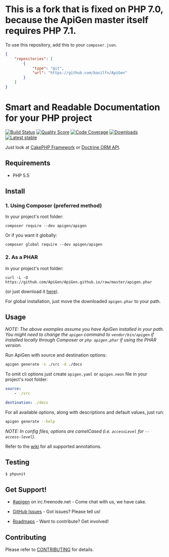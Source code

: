 # This is a fork that is fixed on PHP 7.0, because the ApiGen master itself requires PHP 7.1.

To use this repository, add this to your `composer.json`.

```json
{
    "repositories": [
        {
            "type": "git",
            "url": "https://github.com/basilfx/ApiGen"
        }
    ]
}
```

# Smart and Readable Documentation for your PHP project

[![Build Status](https://img.shields.io/travis/ApiGen/ApiGen/master.svg?style=flat-square)](https://travis-ci.org/ApiGen/ApiGen)
[![Quality Score](https://img.shields.io/scrutinizer/g/ApiGen/ApiGen.svg?style=flat-square)](https://scrutinizer-ci.com/g/ApiGen/ApiGen)
[![Code Coverage](https://img.shields.io/scrutinizer/coverage/g/ApiGen/ApiGen.svg?style=flat-square)](https://scrutinizer-ci.com/g/ApiGen/ApiGen)
[![Downloads](https://img.shields.io/packagist/dt/apigen/apigen.svg?style=flat-square)](https://packagist.org/packages/apigen/apigen)
[![Latest stable](https://img.shields.io/packagist/v/apigen/apigen.svg?style=flat-square)](https://packagist.org/packages/apigen/apigen)


Just look at [CakePHP Framework](http://api.cakephp.org/3.0/) or [Doctrine ORM API](http://www.doctrine-project.org/api/orm/2.4/).


## Requirements

- PHP 5.5


## Install

### 1. Using Composer (preferred method)

In your project's root folder:

```
composer require --dev apigen/apigen
```

Or if you want it globally:

```
composer global require --dev apigen/apigen
```

### 2. As a PHAR

In your project's root folder:

```
curl -L -O https://github.com/ApiGen/ApiGen.github.io/raw/master/apigen.phar
```

(or just download it [here](https://github.com/ApiGen/ApiGen.github.io/raw/master/apigen.phar)).

For global installation, just move the downloaded `apigen.phar` to your path.

## Usage

*NOTE: The above examples assume you have ApiGen installed in your path. You might need to change the
`apigen` command to `vendor/bin/apigen` if installed locally through Composer or `php apigen.phar`
if using the PHAR version.*

Run ApiGen with source and destination options:

```sh
apigen generate -s ./src -d ./docs
```

To omit cli options just create `apigen.yaml` or `apigen.neon` file in your project's root folder:

```yaml
source:
    - ./src

destination: ./docs
```

For all available options, along with descriptions and default values, just run:

```sh
apigen generate --help
```

*NOTE: In config files, options are camelCased (i.e. `accessLevel` for `--access-level`).*

Refer to the [wiki](https://github.com/ApiGen/ApiGen/wiki/supported-annotations) for all supported annotations.

## Testing

```sh
$ phpunit
```

## Get Support!

* [#apigen](http://webchat.freenode.net/?channels=#apigen) on irc.freenode.net - Come chat with us, we have cake.

* [GitHub Issues](https://github.com/ApiGen/ApiGen/issues) - Got issues? Please tell us!

* [Roadmaps](https://github.com/ApiGen/ApiGen/wiki/Roadmaps) - Want to contribute? Get involved!

## Contributing

Please refer to [CONTRIBUTING](https://github.com/apigen/apigen/blob/master/CONTRIBUTING.md) for details.
